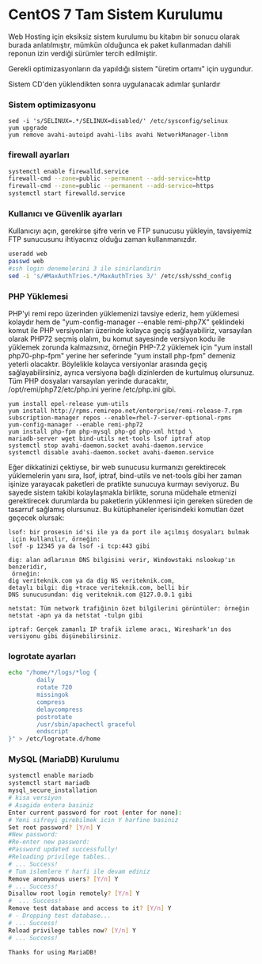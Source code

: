 # CentOS 7 Tam Sistem Kurulumu

Web Hosting için eksiksiz sistem kurulumu bu kitabın bir sonucu olarak burada anlatılmıştır, mümkün olduğunca ek paket kullanmadan dahili reponun izin verdiği sürümler tercih edilmiştir.

Gerekli optimizasyonların da yapıldığı sistem "üretim ortamı" için uygundur.

Sistem CD'den yüklendikten sonra uygulanacak adımlar şunlardır

### Sistem optimizasyonu

```
sed -i 's/SELINUX=.*/SELINUX=disabled/' /etc/sysconfig/selinux
yum upgrade
yum remove avahi-autoipd avahi-libs avahi NetworkManager-libnm
```

### firewall ayarları

```bash
systemctl enable firewalld.service
firewall-cmd --zone=public --permanent --add-service=http
firewall-cmd --zone=public --permanent --add-service=https
systemctl start firewalld.service
```

### Kullanıcı ve Güvenlik ayarları

Kullanıcıyı açın, gerekirse şifre verin ve FTP sunucusu yükleyin, tavsiyemiz FTP sunucusunu ihtiyacınız olduğu zaman kullanmanızdır.

```bash
useradd web
passwd web
#ssh login denemelerini 3 ile sinirlandirin
sed -i 's/#MaxAuthTries.*/MaxAuthTries 3/' /etc/ssh/sshd_config
```

### PHP Yüklemesi

PHP'yi remi repo üzerinden yüklemenizi tavsiye ederiz, hem yüklemesi kolaydır hem de "yum-config-manager --enable remi-php7X" şeklindeki komut ile PHP versiyonları üzerinde kolayca geçiş sağlayabiliriz, varsayılan olarak PHP72 seçmiş olalım, bu komut sayesinde versiyon kodu ile yüklemek zorunda kalmazsınız, örneğin PHP-7.2 yüklemek için "yum install php70-php-fpm" yerine her seferinde "yum install php-fpm" demeniz yeterli olacaktır. Böylelikle kolayca versiyonlar arasında geçiş sağlayabilirsiniz, ayrıca versiyona bağlı dizinlerden de kurtulmuş olursunuz. Tüm PHP dosyaları varsayılan yerinde duracaktır, /opt/remi/php72/etc/php.ini yerine /etc/php.ini gibi.

```
yum install epel-release yum-utils
yum install http://rpms.remirepo.net/enterprise/remi-release-7.rpm
subscription-manager repos --enable=rhel-7-server-optional-rpms
yum-config-manager --enable remi-php72
yum install php-fpm php-mysql php-gd php-xml httpd \
mariadb-server wget bind-utils net-tools lsof iptraf atop
systemctl stop avahi-daemon.socket avahi-daemon.service
systemctl disable avahi-daemon.socket avahi-daemon.service
```

Eğer dikkatinizi çektiyse, bir web sunucusu kurmanızı gerektirecek yüklemelerin yanı sıra, lsof, iptraf, bind-utils ve net-tools gibi her zaman işinize yarayacak paketleri de pratikte sunucuya kurmayı seviyoruz. Bu sayede sistem takibi kolaylaşmakla birlikte, soruna müdehale etmenizi gerektirecek durumlarda bu paketlerin yüklenmesi için gereken süreden de tasarruf sağlamış olursunuz. Bu kütüphaneler içerisindeki komutları özet geçecek olursak:

```
lsof: bir prosesin id'si ile ya da port ile açılmış dosyaları bulmak
 için kullanılır, örneğin:
lsof -p 12345 ya da lsof -i tcp:443 gibi

dig: alan adlarının DNS bilgisini verir, Windowstaki nslookup'ın benzeridir, 
 örneğin:
dig veriteknik.com ya da dig NS veriteknik.com, 
detaylı bilgi: dig +trace veriteknik.com, belli bir 
DNS sunucusundan: dig veriteknik.com @127.0.0.1 gibi

netstat: Tüm network trafiğinin özet bilgilerini görüntüler: örneğin
netstat -apn ya da netstat -tulpn gibi

iptraf: Gerçek zamanlı IP trafik izleme aracı, Wireshark'ın dos versiyonu gibi düşünebilirsiniz.
```

### logrotate ayarları

```bash
echo "/home/*/logs/*log { 
        daily 
        rotate 720 
        missingok 
        compress 
        delaycompress 
        postrotate 
        /usr/sbin/apachectl graceful 
        endscript 
}" > /etc/logrotate.d/home
```

### MySQL \(MariaDB\) Kurulumu

```bash
systemctl enable mariadb
systemctl start mariadb
mysql_secure_installation
# kisa versiyon
# Asagida entera basiniz
Enter current password for root (enter for none):
# Yeni sifreyi girebilmek icin Y harfine basiniz
Set root password? [Y/n] Y
#New password: 
#Re-enter new password: 
#Password updated successfully!
#Reloading privilege tables..
# ... Success!
# Tum islemlere Y harfi ile devam ediniz
Remove anonymous users? [Y/n] Y
# ... Success!
Disallow root login remotely? [Y/n] Y
#  ... Success!
Remove test database and access to it? [Y/n] Y
# - Dropping test database...
# ... Success!
Reload privilege tables now? [Y/n] Y
# ... Success!

Thanks for using MariaDB!
```



